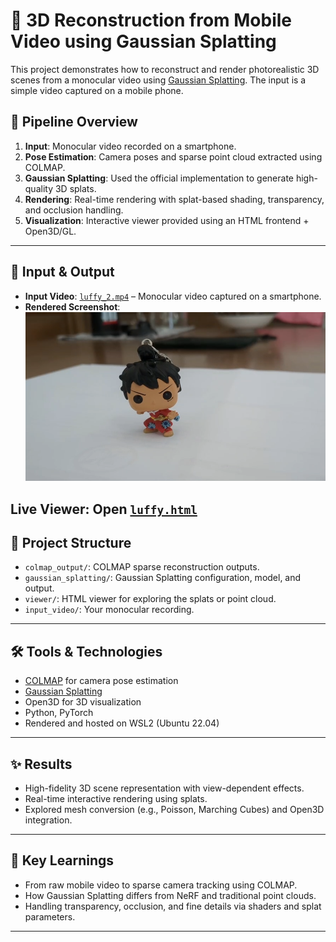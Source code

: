 # 📸 3D Reconstruction from Mobile Video using Gaussian Splatting

This project demonstrates how to reconstruct and render photorealistic 3D scenes from a monocular video using [Gaussian Splatting](https://github.com/graphdeco-inria/gaussian-splatting). The input is a simple video captured on a mobile phone.

## 🔧 Pipeline Overview

1. **Input**: Monocular video recorded on a smartphone.
2. **Pose Estimation**: Camera poses and sparse point cloud extracted using COLMAP.
3. **Gaussian Splatting**: Used the official implementation to generate high-quality 3D splats.
4. **Rendering**: Real-time rendering with splat-based shading, transparency, and occlusion handling.
5. **Visualization**: Interactive viewer provided using an HTML frontend + Open3D/GL.

---

## 🎥 Input & Output

- **Input Video**: [`luffy_2.mp4`](./luffy_2.mp4) – Monocular video captured on a smartphone.
- **Rendered Screenshot**:  
![Sample Output](./2.png)

**Live Viewer**: Open [`luffy.html`]("https://github.com/vedantchavan004/3D-Reconstruction-using-Gaussian-Splatting/blob/main/luffy.html")
---

## 📂 Project Structure

- `colmap_output/`: COLMAP sparse reconstruction outputs.
- `gaussian_splatting/`: Gaussian Splatting configuration, model, and output.
- `viewer/`: HTML viewer for exploring the splats or point cloud.
- `input_video/`: Your monocular recording.

---

## 🛠️ Tools & Technologies

- [COLMAP](https://colmap.github.io/) for camera pose estimation
- [Gaussian Splatting](https://github.com/graphdeco-inria/gaussian-splatting)
- Open3D for 3D visualization
- Python, PyTorch
- Rendered and hosted on WSL2 (Ubuntu 22.04)

---

## ✨ Results

- High-fidelity 3D scene representation with view-dependent effects.
- Real-time interactive rendering using splats.
- Explored mesh conversion (e.g., Poisson, Marching Cubes) and Open3D integration.

---

## 🧠 Key Learnings

- From raw mobile video to sparse camera tracking using COLMAP.
- How Gaussian Splatting differs from NeRF and traditional point clouds.
- Handling transparency, occlusion, and fine details via shaders and splat parameters.

---

